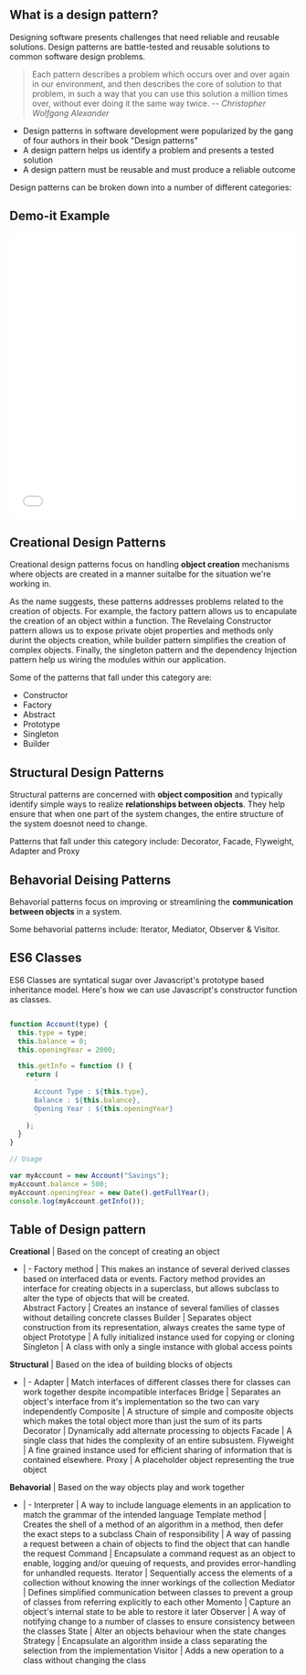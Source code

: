 ## What is a design pattern?

Designing software presents challenges that need reliable and reusable solutions. Design patterns are battle-tested and reusable solutions to common software design problems.

> Each pattern describes a problem which occurs over and over again in our environment, and then describes the core of solution to that problem, in such a way that you can use this solution a million times over, without ever doing it the same way twice.
> -- *Christopher Wolfgang Alexander*

- Design patterns in software development were popularized by the gang of four authors in their book "Design patterns"
- A design pattern helps us identify a problem and presents a tested solution
- A design pattern must be reusable and must produce a reliable outcome

Design patterns can be broken down into a number of different categories:


<div class="container">
  <h2>Demo-it Example</h2>
  <iframe src="../../vendor/demoit/index.html?state=../../vendor/demoit/samples/js.json" style="width:100%; height:500px; border:0; border-radius: 4px; overflow:hidden;" sandbox="allow-modals allow-forms allow-popups allow-scripts allow-same-origin"></iframe>
</div>




## Creational Design Patterns

Creational design patterns focus on handling **object creation** mechanisms where objects are created in a manner suitalbe for the situation we're working in. 

As the name suggests, these patterns addresses problems related to the creation of objects. For example, the factory pattern allows us to encapulate the creation of an object within a function. The Revelaing Constructor pattern allows us to expose private objet properties and methods only durint the objects creation, while builder pattern simplifies the creation of complex objects. Finally, the singleton pattern and the dependency Injection pattern help us wiring the modules within our application.

Some of the patterns that fall under this category are: 
- Constructor
- Factory
- Abstract
- Prototype
- Singleton
- Builder

## Structural Design Patterns

Structural patterns are concerned with **object composition** and typically identify simple ways to realize **relationships between objects**. They help ensure that when one part of the system changes, the entire structure of the system doesnot need to change.

Patterns that fall under this category include: Decorator, Facade, Flyweight, Adapter and Proxy

## Behavorial Deising Patterns

Behavorial patterns focus on improving or streamlining the **communication between objects** in a system.

Some behavorial patterns include: Iterator, Mediator, Observer & Visitor.

## ES6 Classes 

ES6 Classes are syntatical sugar over Javascript's prototype based inheritance model. Here's how we can use Javascript's constructor function as classes.

```js

function Account(type) {
  this.type = type;
  this.balance = 0;
  this.openingYear = 2000;

  this.getInfo = function () {
    return (
      `
      Account Type : ${this.type},
      Balance : ${this.balance},
      Opening Year : ${this.openingYear}
      `
    );
  }
}

// Usage

var myAccount = new Account("Savings");
myAccount.balance = 500;
myAccount.openingYear = new Date().getFullYear();
console.log(myAccount.getInfo());
```

## Table of Design pattern

**Creational** | Based on the concept of creating an object 
- | - 
Factory method | This makes an instance of several derived classes based on interfaced data or events. Factory method provides an interface for creating objects in a superclass, but allows subclass to alter the type of objects that will be created.   
Abstract Factory | Creates an instance of several families of classes without detailing concrete classes
Builder | Separates object construction from its representation, always creates the same type of object
Prototype | A fully initialized instance used for copying or cloning
Singleton | A class with only a single instance with global access points


**Structural** | Based on the idea of building blocks of objects
- | -
Adapter | Match interfaces of different classes there for classes can work together despite incompatible interfaces
Bridge | Separates an object's interface from it's implementation so the two can vary independently
Composite | A structure of simple and composite objects which makes the total object more than just the sum of its parts
Decorator | Dynamically add alternate processing to objects
Facade | A single class that hides the complexity of an entire subsustem.
Flyweight | A fine grained instance used for efficient sharing of information that is contained elsewhere.
Proxy | A placeholder object representing the true object

**Behavorial** | Based on the way objects play and work together
- | -
Interpreter | A way to include language elements in an application to match the grammar of the intended language
Template method | Creates the shell of a method of an algorithm in a method, then defer the exact steps to a subclass
Chain of responsibility |  A way of passing a request between a chain of objects to find the object that can handle the request
Command | Encapsulate a command request as an object to enable, logging and/or queuing of requests, and provides error-handling for unhandled requests.
Iterator | Sequentially access the elements of a collection without knowing the inner workings of the collection
Mediator | Defines simplified communication between classes to prevent a group of classes from referring explicitly to each other
Momento | Capture an object's internal state to be able to restore it later
Observer | A way of notifying change to a number of classes to ensure consistency between the classes
State | Alter an objects behaviour when the state changes
Strategy | Encapsulate an algorithm inside a class separating the selection from the implementation
Visitor | Adds a new operation to a class without changing the class

